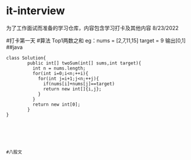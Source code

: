 # it-interview
为了工作面试而准备的学习仓库，内容包含学习打卡及其他内容
8/23/2022

#打卡第一天 
#算法
Top1两数之和
eg：nums = [2,7,11,15] target = 9 输出[0,1]
##java
```
class Solution{
        public int[] twoSum(int[] sums,int target){
          int n = nums.length;
          for(int i=0;i<n;++i){
            for(int j=i+1;j<n;++j){
              if(nums[i]+nums[j]==target)
              return new int[]{i,j};
            }
          }
          return new int[0];
        }
}






#八股文
